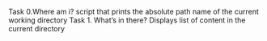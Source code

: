 Task 0.Where am i?
script that prints the absolute path name of the current working directory
Task 1. What’s in there?
Displays list of content in the current directory
